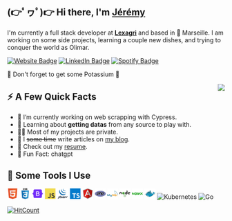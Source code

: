 <h2>(👉ﾟヮﾟ)👉 Hi there, I'm <a href="https://jeremyleriche.fr">Jérémy</a></h2>
<p>I'm currently a full stack developer at <strong><a href="https://www.lexagri.com/fr/notre-entreprise/">Lexagri</a></strong> and based in 🌁 Marseille. I am working on some side projects, learning a couple new dishes, and trying to conquer the world as Olimar.</p>
<p>
  <a href="https://jeremyleriche.fr"><img src="https://img.shields.io/badge/-jeremyleriche.fr-4E69C8?style=flat-square&amp;color=212121&amp;logoColor=white&amp;labelColor=212121&amp;logo=googlechrome&amp;link=https://jeremyleriche.fr" alt="Website Badge"></a>
  <a href="https://www.linkedin.com/in/j%C3%A9r%C3%A9my-leriche-985107167/"><img src="https://img.shields.io/badge/-@jeje2201-0077B5?style=flat-square&amp;labelColor=0077B5&amp;logo=LinkedIn&amp;link=https://www.linkedin.com/in/j%C3%A9r%C3%A9my-leriche-985107167/" alt="LinkedIn Badge"></a>
  <a href="https://open.spotify.com/user/4buh3ug5rirkaglvrvbee6jxs?si=09d43c9bc6534c82"><img src="https://img.shields.io/badge/-@Jeje2201-1ED760?style=flat-square&amp;labelColor=fff&amp;logo=Spotify&amp;link=[https://open.spotify.com/user/1235099575](https://open.spotify.com/user/4buh3ug5rirkaglvrvbee6jxs?si=09d43c9bc6534c82)" alt="Spotify Badge"></a>
</p>
<p>🍌 Don't forget to get some Potassium 🍌</p>
<img align="right" src="https://media1.giphy.com/media/13HgwGsXF0aiGY/giphy.gif" />
<h2>⚡️ A Few Quick Facts</h2>
<ul>
<li>🔭 I’m currently working on web scrapping with Cypress</a>.</li>
<li>🧐 Learning about <strong>getting datas</strong> from any source to play with.</li>
<li>👨‍💻 Most of my projects are private</a>.</li>
<li>📝 I <del>some time</del> write articles on <a href="https://jeremyleriche.fr">my blog</a>.</li>
<li>📙 Check out my <a href="https://jeremyleriche.fr/assets/txt/CV.pdf">resume</a>.</li>
<li>🎉 Fun Fact: chatgpt</li>
</ul>
<h2>🚀 Some Tools I Use</h2>
<p align="left">
<img src="https://raw.githubusercontent.com/devicons/devicon/master/icons/html5/html5-original.svg" alt="css3" width="25" height="25" />
<img src="https://raw.githubusercontent.com/devicons/devicon/master/icons/css3/css3-original-wordmark.svg" alt="css3" width="25" height="25" />
<img src="https://raw.githubusercontent.com/devicons/devicon/master/icons/bootstrap/bootstrap-plain.svg" alt="bootstrap" width="25" height="25" />
<img src="https://raw.githubusercontent.com/devicons/devicon/master/icons/javascript/javascript-original.svg" alt="javascript" width="25" height="25" />
<img src="https://raw.githubusercontent.com/devicons/devicon/master/icons/jquery/jquery-original-wordmark.svg" alt="javascript" width="25" height="25" />
<img src="https://raw.githubusercontent.com/devicons/devicon/master/icons/typescript/typescript-original.svg" alt="typescript" width="25" height="25" />
<img src="https://raw.githubusercontent.com/devicons/devicon/master/icons/angularjs/angularjs-original.svg" alt="angular-js" width="25" height="25" />
<img src="https://raw.githubusercontent.com/devicons/devicon/master/icons/php/php-original.svg" alt="php-original.svg" width="25" height="25" />
<img src="https://raw.githubusercontent.com/devicons/devicon/master/icons/mysql/mysql-original-wordmark.svg" alt="mysql" width="25" height="25" />
<img src="https://raw.githubusercontent.com/devicons/devicon/master/icons/nodejs/nodejs-original-wordmark.svg" alt="nodejs" width="25" height="25" />
<img src="https://raw.githubusercontent.com/devicons/devicon/master/icons/nginx/nginx-original.svg" alt="nginx" width="25" height="25" />
<img src="https://raw.githubusercontent.com/devicons/devicon/master/icons/docker/docker-original.svg" alt="Docker" width="25" height="25" />
<img src="https://www.vectorlogo.zone/logos/kubernetes/kubernetes-icon.svg" alt="Kubernetes" width="25" height="25" />
<img src="https://cdn.jsdelivr.net/gh/devicons/devicon/icons/go/go-original.svg" alt="Go" width="25" height="25" />
</p>
<p><a href="https://hits.dwyl.com/Jeje2201/Jeje2201/Jeje2201.svg?style=flat-square"><img src="https://hits.dwyl.com/Jeje2201/Jeje2201/Jeje2201.svg?style=flat-square" alt="HitCount"></a></p>
